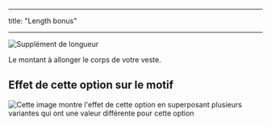 - - -
title: "Length bonus"
- - -

![Supplément de longueur](lengthbonus.svg)

Le montant à allonger le corps de votre veste.

## Effet de cette option sur le motif

![Cette image montre l'effet de cette option en superposant plusieurs variantes qui ont une valeur différente pour cette option](jaeger_lengthbonus_sample.svg "Effect of this option on the pattern")

